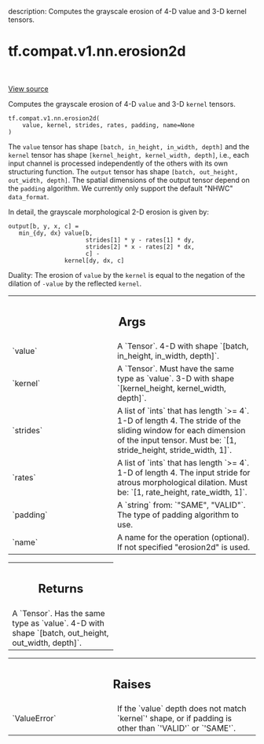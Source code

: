 description: Computes the grayscale erosion of 4-D value and 3-D kernel tensors.

<div itemscope itemtype="http://developers.google.com/ReferenceObject">
<meta itemprop="name" content="tf.compat.v1.nn.erosion2d" />
<meta itemprop="path" content="Stable" />
</div>

# tf.compat.v1.nn.erosion2d

<!-- Insert buttons and diff -->

<table class="tfo-notebook-buttons tfo-api nocontent" align="left">

</table>

<a target="_blank" class="external" href="/code/stable/tensorflow/python/ops/nn_ops.py">View source</a>



Computes the grayscale erosion of 4-D `value` and 3-D `kernel` tensors.

<pre class="devsite-click-to-copy prettyprint lang-py tfo-signature-link">
<code>tf.compat.v1.nn.erosion2d(
    value, kernel, strides, rates, padding, name=None
)
</code></pre>



<!-- Placeholder for "Used in" -->

The `value` tensor has shape `[batch, in_height, in_width, depth]` and the
`kernel` tensor has shape `[kernel_height, kernel_width, depth]`, i.e.,
each input channel is processed independently of the others with its own
structuring function. The `output` tensor has shape
`[batch, out_height, out_width, depth]`. The spatial dimensions of the
output tensor depend on the `padding` algorithm. We currently only support the
default "NHWC" `data_format`.

In detail, the grayscale morphological 2-D erosion is given by:

    output[b, y, x, c] =
       min_{dy, dx} value[b,
                          strides[1] * y - rates[1] * dy,
                          strides[2] * x - rates[2] * dx,
                          c] -
                    kernel[dy, dx, c]

Duality: The erosion of `value` by the `kernel` is equal to the negation of
the dilation of `-value` by the reflected `kernel`.

<!-- Tabular view -->
 <table class="responsive fixed orange">
<colgroup><col width="214px"><col></colgroup>
<tr><th colspan="2"><h2 class="add-link">Args</h2></th></tr>

<tr>
<td>
`value`
</td>
<td>
A `Tensor`. 4-D with shape `[batch, in_height, in_width, depth]`.
</td>
</tr><tr>
<td>
`kernel`
</td>
<td>
A `Tensor`. Must have the same type as `value`.
3-D with shape `[kernel_height, kernel_width, depth]`.
</td>
</tr><tr>
<td>
`strides`
</td>
<td>
A list of `ints` that has length `>= 4`.
1-D of length 4. The stride of the sliding window for each dimension of
the input tensor. Must be: `[1, stride_height, stride_width, 1]`.
</td>
</tr><tr>
<td>
`rates`
</td>
<td>
A list of `ints` that has length `>= 4`.
1-D of length 4. The input stride for atrous morphological dilation.
Must be: `[1, rate_height, rate_width, 1]`.
</td>
</tr><tr>
<td>
`padding`
</td>
<td>
A `string` from: `"SAME", "VALID"`.
The type of padding algorithm to use.
</td>
</tr><tr>
<td>
`name`
</td>
<td>
A name for the operation (optional). If not specified "erosion2d"
is used.
</td>
</tr>
</table>



<!-- Tabular view -->
 <table class="responsive fixed orange">
<colgroup><col width="214px"><col></colgroup>
<tr><th colspan="2"><h2 class="add-link">Returns</h2></th></tr>
<tr class="alt">
<td colspan="2">
A `Tensor`. Has the same type as `value`.
4-D with shape `[batch, out_height, out_width, depth]`.
</td>
</tr>

</table>



<!-- Tabular view -->
 <table class="responsive fixed orange">
<colgroup><col width="214px"><col></colgroup>
<tr><th colspan="2"><h2 class="add-link">Raises</h2></th></tr>

<tr>
<td>
`ValueError`
</td>
<td>
If the `value` depth does not match `kernel`' shape, or if
padding is other than `'VALID'` or `'SAME'`.
</td>
</tr>
</table>

